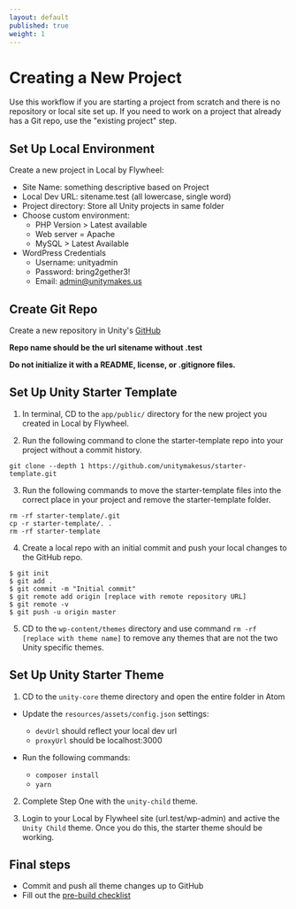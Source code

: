 ```yaml
---
layout: default
published: true
weight: 1
---
```


# Creating a New Project
Use this workflow if you are starting a project from scratch and there is no repository or local site set up. If you need to work on a project that already has a Git repo, use the "existing project" step.

## Set Up Local Environment
Create a new project in Local by Flywheel:
* Site Name: something descriptive based on Project
* Local Dev URL: sitename.test (all lowercase, single word)
* Project directory: Store all Unity projects in same folder
* Choose custom environment:
  * PHP Version > Latest available
  * Web server = Apache
  * MySQL > Latest Available
* WordPress Credentials
  * Username: unityadmin
  * Password: bring2gether3!
  * Email: admin@unitymakes.us

## Create Git Repo
Create a new repository in Unity's [GitHub](https://github.com/organizations/unitymakesus/repositories/new)

**Repo name should be the url sitename without .test**

**Do not initialize it with a README, license, or .gitignore files.**

## Set Up Unity Starter Template
1. In terminal, CD to the `app/public/` directory for the new project you created in Local by Flywheel.

2. Run the following command to clone the starter-template repo into your project without a commit history.

```shell
git clone --depth 1 https://github.com/unitymakesus/starter-template.git
```

3. Run the following commands to move the starter-template files into the correct place in your project and remove the starter-template folder.

```shell
rm -rf starter-template/.git
cp -r starter-template/. .
rm -rf starter-template
```

4. Create a local repo with an initial commit and push your local changes to the GitHub repo.

````shell
$ git init
$ git add .
$ git commit -m "Initial commit"
$ git remote add origin [replace with remote repository URL]
$ git remote -v
$ git push -u origin master
````

5. CD to the `wp-content/themes` directory and use command `rm -rf [replace with theme name]` to remove any themes that are not the two Unity specific themes.


## Set Up Unity Starter Theme

1. CD to the `unity-core` theme directory and open the entire folder in Atom

* Update the `resources/assets/config.json` settings:
  * `devUrl` should reflect your local dev url
  * `proxyUrl` should be localhost:3000

* Run the following commands:
  * `composer install`
  * `yarn`  

2. Complete Step One with the `unity-child` theme.  

3. Login to your Local by Flywheel site (url.test/wp-admin) and active the `Unity Child` theme. Once you do this, the starter theme should be working.

## Final steps
- Commit and push all theme changes up to GitHub
- Fill out the [pre-build checklist](https://drive.google.com/open?id=1joSjGKfVunmZR7F5RcucHOPwFNagNeb4Fx2q2O8BjWI)
